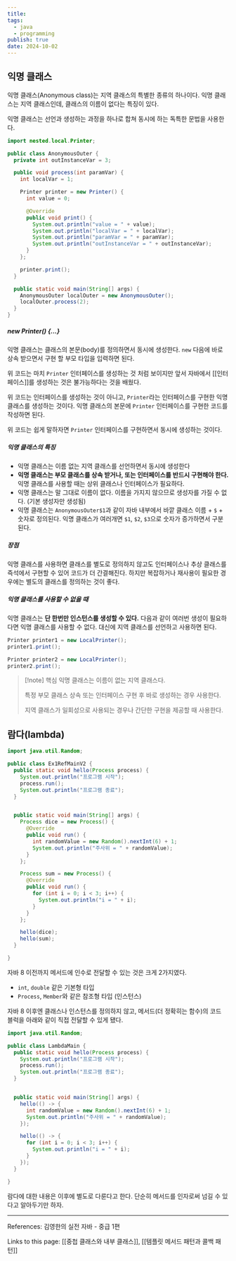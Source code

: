```yaml
---
title:
tags:
  - java
  - programming
publish: true
date: 2024-10-02
---
```


## 익명 클래스

익명 클래스(Anonymous class)는 지역 클래스의 특별한 종류의 하나이다.
익명 클래스는 지역 클래스인데, 클래스의 이름이 없다는 특징이 있다.

익명 클래스는 선언과 생성하는 과정을 하나로 합쳐 동시에 하는 독특한 문법을 사용한다.

```java title="AnonymousOuter.java"
import nested.local.Printer;

public class AnonymousOuter {
  private int outInstanceVar = 3;

  public void process(int paramVar) {
    int localVar = 1;

    Printer printer = new Printer() {
      int value = 0;

      @Override
      public void print() {
        System.out.println("value = " + value);
        System.out.println("localVar = " + localVar);
        System.out.println("paramVar = " + paramVar);
        System.out.println("outInstanceVar = " + outInstanceVar);
      }
    };

    printer.print();
  }

  public static void main(String[] args) {
    AnonymousOuter localOuter = new AnonymousOuter();
    localOuter.process(2);
  }
}
```

##### new Printer() {...}

익명 클래스는 클래스의 본문(body)를 정의하면서 동시에 생성한다. `new` 다음에 바로 상속 받으면서 구현 할 부모 타입을 입력하면 된다.

위 코드는 마치 `Printer` 인터페이스를 생성하는 것 처럼 보이지만 앞서 자바에서 [[인터페이스]]를 생성하는 것은 불가능하다는 것을 배웠다.

위 코드는 인터페이스를 생성하는 것이 아니고, `Printer`라는 인터페이스를 구현한 익명 클래스를 생성하는 것이다. 익명 클래스의 본문에 `Printer` 인터페이스를 구현한 코드를 작성하면 된다.

위 코드는 쉽게 말하자면 `Printer` 인터페이스를 구현하면서 동시에 생성하는 것이다.

##### 익명 클래스의 특징

- 익명 클래스는 이름 없는 지역 클래스를 선언하면서 동시에 생성한다
- **익명 클래스는 부모 클래스를 상속 받거나, 또는 인터페이스를 반드시 구현해야 한다.** 익명 클래스를 사용할 때는 상위 클래스나 인터페이스가 필요하다.
- 익명 클래스는 말 그대로 이름이 없다. 이름을 가지지 않으므로 생성자를 가질 수 없다. (기본 생성자만 생성됨)
- 익명 클래스는 `AnonymousOuter$1`과 같이 자바 내부에서 바깥 클래스 이름 + `$` + 숫자로 정의된다. 익명 클래스가 여러개면 `$1`, `$2`, `$3`으로 숫자가 증가하면서 구분된다.

##### 장점

익명 클래스를 사용하면 클래스를 별도로 정의하지 않고도 인터페이스나 추상 클래스를 즉석에서 구현할 수 있어 코드가 더 간결해진다. 하지만 복잡하거나 재사용이 필요한 경우에는 별도의 클래스를 정의하는 것이 좋다.

##### 익명 클래스를 사용할 수 없을 때

익명 클래스는 **단 한번만 인스턴스를 생성할 수 있다.** 다음과 같이 여러번 생성이 필요하다면 익명 클래스를 사용할 수 없다. 대신에 지역 클래스를 선언하고 사용하면 된다.

```java title="익명 클래스를 사용할 수 없을 때 예제"
Printer printer1 = new LocalPrinter();
printer1.print();

Printer printer2 = new LocalPrinter();
printer2.print();
```

> [!note] 핵심
> 익명 클래스는 이름이 없는 지역 클래스다.
>
> 특정 부모 클래스 상속 또는 인터페이스 구현 후 바로 생성하는 경우 사용한다.
>
> 지역 클래스가 일회성으로 사용되는 경우나 간단한 구현을 제공할 때 사용한다.

## 람다(lambda)

```java title="Ex1RefMainV2"
import java.util.Random;

public class Ex1RefMainV2 {
  public static void hello(Process process) {
    System.out.println("프로그램 시작");
    process.run();
    System.out.println("프로그램 종료");
  }


  public static void main(String[] args) {
    Process dice = new Process() {
      @Override
      public void run() {
        int randomValue = new Random().nextInt(6) + 1;
        System.out.println("주사위 = " + randomValue);
      }
    };

    Process sum = new Process() {
      @Override
      public void run() {
        for (int i = 0; i < 3; i++) {
          System.out.println("i = " + i);
        }
      }
    };

    hello(dice);
    hello(sum);
  }

}
```

자바 8 이전까지 메서드에 인수로 전달할 수 있는 것은 크게 2가지였다.

- `int`, `double` 같은 기본형 타입
- `Process`, `Member`와 같은 참조형 타입 (인스턴스)

자바 8 이후엔 클래스나 인스턴스를 정의하지 않고, 메서드(더 정확히는 함수)의 코드 블럭을 아래와 같이 직접 전달할 수 있게 됐다.

```java title="LambdaMain.java"
import java.util.Random;

public class LambdaMain {
  public static void hello(Process process) {
    System.out.println("프로그램 시작");
    process.run();
    System.out.println("프로그램 종료");
  }


  public static void main(String[] args) {
    hello(() -> {
      int randomValue = new Random().nextInt(6) + 1;
      System.out.println("주사위 = " + randomValue);
    });

    hello(() -> {
      for (int i = 0; i < 3; i++) {
        System.out.println("i = " + i);
      }
    });
  }

}
```

람다에 대한 내용은 이후에 별도로 다룬다고 한다. 단순히 메서드를 인자로써 넘길 수 있다고 알아두기만 하자.

---

References: 김영한의 실전 자바 - 중급 1편

Links to this page: [[중첩 클래스와 내부 클래스]], [[템플릿 메서드 패턴과 콜백 패턴]]
